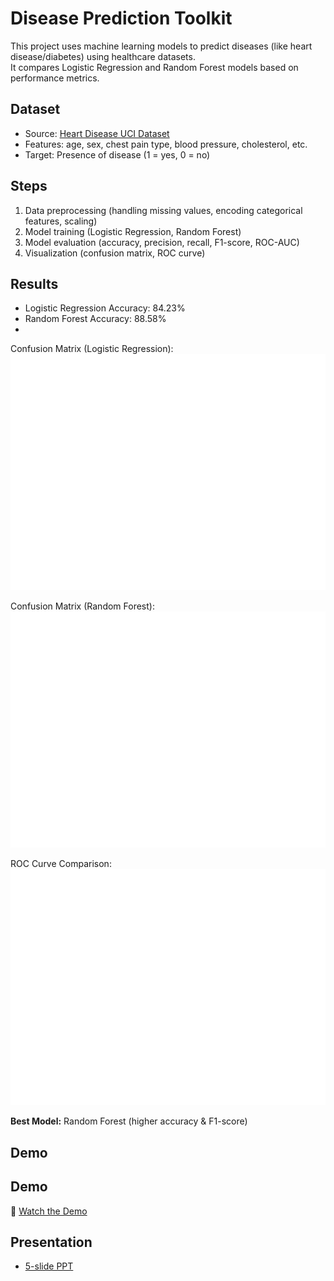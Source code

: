 # Disease Prediction Toolkit

This project uses machine learning models to predict diseases (like heart disease/diabetes) using healthcare datasets.  
It compares Logistic Regression and Random Forest models based on performance metrics.

## Dataset
- Source: [Heart Disease UCI Dataset](https://www.kaggle.com/ronitf/heart-disease-uci)  
- Features: age, sex, chest pain type, blood pressure, cholesterol, etc.  
- Target: Presence of disease (1 = yes, 0 = no)

## Steps
1. Data preprocessing (handling missing values, encoding categorical features, scaling)  
2. Model training (Logistic Regression, Random Forest)  
3. Model evaluation (accuracy, precision, recall, F1-score, ROC-AUC)  
4. Visualization (confusion matrix, ROC curve)  

## Results
- Logistic Regression Accuracy: 84.23%  
- Random Forest Accuracy: 88.58%
- 
Confusion Matrix (Logistic Regression):  
![Confusion Matrix LR](plots/confusion_matrix_lr.png)  

Confusion Matrix (Random Forest):  
![Confusion Matrix](plots/confusion_matrix_rf.png)  

ROC Curve Comparison:  
![ROC Curve](plots/roc_curve.png)  

**Best Model:** Random Forest (higher accuracy & F1-score)

## Demo
## Demo
🎥 [Watch the Demo](demo/demo.mp4)


## Presentation
- [5-slide PPT](link-to-your-ppt)

